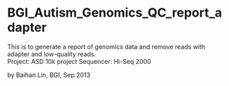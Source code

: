 # BGI_Autism_Genomics_QC_report_adapter

This is to generate a report of genomics data and remove reads with adapter and low-quality reads.  
Project: ASD 10k project
Sequencer: Hi-Seq 2000

by Baihan Lin, BGI, Sep 2013

